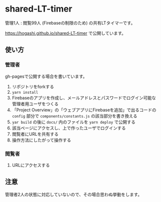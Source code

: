 # shared-LT-timer

管理1人 : 閲覧99人 (Firebaseの制限のため) の共有LTタイマーです。

https://hogashi.github.io/shared-LT-timer で公開しています。

## 使い方

### 管理者

gh-pagesで公開する場合を書いています。

1. リポジトリをforkする
1. `yarn install`
1. Firebaseのアプリを作成し、メールアドレスとパスワードでログイン可能な管理者用ユーザをつくる
1. 「Project Overview」の「ウェブアプリにFirebaseを追加」で出るコードの `config` 部分で `components/constants.js` の該当部分を書き換える
1. `yar build` の後に `docs/` 内のファイルを `yarn deploy` で公開する
1. 該当ページにアクセスし、上で作ったユーザでログインする
1. 閲覧者にURLを共有する
1. 操作方法にしたがって操作する

### 閲覧者

1. URLにアクセスする

## 注意

管理者2人の状態に対応していないので、その場合思わぬ挙動をします。

